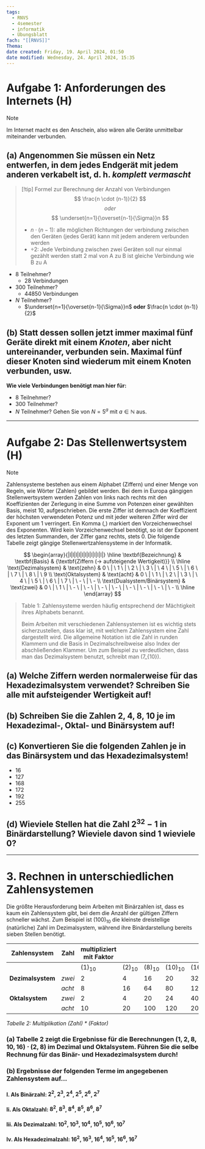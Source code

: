```yaml
---
tags:
  - RNVS
  - 4semester
  - informatik
  - Übungsblatt
fach: "[[RNVS]]"
Thema:
date created: Friday, 19. April 2024, 01:50
date modified: Wednesday, 24. April 2024, 15:35
---
```


# Aufgabe 1: Anforderungen des Internets (H)

>[!note]
>Im Internet macht es den Anschein, also wären alle Geräte unmittelbar miteinander verbunden.
## (a) Angenommen Sie müssen ein Netz entwerfen, in dem jedes Endgerät mit jedem anderen verkabelt ist, d. h. _komplett vermascht_

>[!tip] Formel zur Berechnung der Anzahl von Verbindungen
>$$
\frac{n \cdot (n-1)}{2}
>$$
>$$
>oder
>$$
>$$
\underset{n=1}{\overset{n-1}{\Sigma}}n
>$$
>- $n \cdot (n-1):$ alle möglichen Richtungen der verbindung zwischen den Geräten (jedes Gerät) kann mit jedem anderem verbunden werden
>- $\div 2:$ Jede Verbindung zwischen zwei Geräten soll nur einmal gezählt werden statt 2 mal von A zu B ist gleiche Verbindung wie B zu A



- 8 Teilnehmer?
	- 28 Verbindungen
- 300 Teilnehmer?
	- 44850 Verbindungen
- $N$ Teilnehmer?
	- $\underset{n=1}{\overset{n-1}{\Sigma}}n$ **oder** $\frac{n \cdot (n-1)}{2}$
	
## (b) Statt dessen sollen jetzt immer maximal fünf Geräte direkt mit einem _Knoten_, aber nicht untereinander, verbunden sein. Maximal fünf dieser Knoten sind wiederum mit einem Knoten verbunden, usw.

**Wie viele Verbindungen benötigt man hier für:**

- 8 Teilnehmer?
- 300 Teilnehmer?
- $N$ Teilnehmer? Gehen Sie von $N = 5^a$ mit $a \in \mathbb{N}$ aus.

--- 

# Aufgabe 2: Das Stellenwertsystem (H)

>[!note]
>Zahlensysteme bestehen aus einem Alphabet (Ziffern) und einer Menge von Regeln, wie Wörter (Zahlen) gebildet werden. Bei dem in Europa gängigen Stellenwertsystem werden Zahlen von links nach rechts mit den Koeffizienten der Zerlegung in eine Summe von Potenzen einer gewählten Basis, meist 10, aufgeschrieben. Die erste Ziffer ist demnach der Koeffizient der höchsten verwendeten Potenz und mit jeder weiteren Ziffer wird der Exponent um 1 verringert. Ein Komma (,) markiert den Vorzeichenwechsel des Exponenten. Wird kein Vorzeichenwechsel benötigt, so ist der Exponent des letzten Summanden, der Ziffer ganz rechts, stets 0. Die folgende Tabelle zeigt gängige Stellenwertzahlensysteme in der Informatik.

$$
\begin{array}{|l|l|l|l|l|l|l|l|l|l|l|}
\hline
\textbf{Bezeichnung} & \textbf{Basis} & {\textbf{Ziffern (→ aufsteigende Wertigkeit)}} \\
\hline
\text{Dezimalsystem} & \text{zehn} & 0 \ | \ 1 \ | \ 2 \ | \ 3 \ | \ 4 \ | \ 5 \ | \ 6 \ | \ 7 \ | \ 8 \ | \ 9 \\
\text{Oktalsystem} & \text{acht} & 0 \ | \ 1 \ | \ 2 \ | \ 3 \ | \ 4 \ | \ 5 \ | \ 6 \ | \ 7 \ | \ - \ | \ - \\
\text{Dualsystem/Binärsystem} & \text{zwei} & 0 \ | \ 1 \ | \ - \ | \ - \ | \ - \ | \ - \ | \ - \ | \ - \ | \ - \ | \ - \\
\hline
\end{array}
$$

>Table 1: Zahlensysteme werden häufig entsprechend der Mächtigkeit ihres Alphabets benannt.
>
>Beim Arbeiten mit verschiedenen Zahlensystemen ist es wichtig stets sicherzustellen, dass klar ist, mit welchem Zahlensystem eine Zahl dargestellt wird. Die allgemeine Notation ist die Zahl in runden Klammern und die Basis in Dezimalschreibweise also Index der abschließenden Klammer. Um zum Beispiel zu verdeutlichen, dass man das Dezimalsystem benutzt, schreibt man \(7_{10}\).

## (a) Welche Ziffern werden normalerweise für das Hexadezimalsystem verwendet? Schreiben Sie alle mit aufsteigender Wertigkeit auf!

## (b) Schreiben Sie die Zahlen 2, 4, 8, 10 je im Hexadezimal-, Oktal- und Binärsystem auf!

## (c) Konvertieren Sie die folgenden Zahlen je in das Binärsystem und das Hexadezimalsystem!
- 16
- 127
- 168
- 172
- 192
- 255

## (d) Wieviele Stellen hat die Zahl $2^{32} - 1$ in Binärdarstellung? Wieviele davon sind 1 wieviele 0?

--- 

# 3. Rechnen in unterschiedlichen Zahlensystemen

Die größte Herausforderung beim Arbeiten mit Binärzahlen ist, dass es kaum ein Zahlensystem gibt, bei dem die Anzahl der gültigen Ziffern schneller wächst. Zum Beispiel ist $(100)_{10}$ die kleinste dreistellige (natürliche) Zahl im Dezimalsystem, während ihre Binärdarstellung bereits sieben Stellen benötigt.

| Zahlensystem      | Zahl   | multipliziert mit Faktor |            |            |             |             |
| ----------------- | ------ | ------------------------ | ---------- | ---------- | ----------- | ----------- |
|                   |        | $(1)_{10}$               | $(2)_{10}$ | $(8)_{10}$ | $(10)_{10}$ | $(16)_{10}$ |
| **Dezimalsystem** | *zwei* | 2                        | 4          | 16         | 20          | 32          |
|                   | *acht* | 8                        | 16         | 64         | 80          | 128         |
| **Oktalsystem**   | *zwei* | 2                        | 4          | 20         | 24          | 40          |
|                   | *acht* | 10                       | 20         | 100        | 120         | 200         |

*Tabelle 2: Multiplikation (Zahl) \* (Faktor)*


### **(a)** Tabelle 2 zeigt die Ergebnisse für die Berechnungen $(1, 2, 8, 10, 16) \cdot (2, 8)$ im Dezimal und Oktalsystem. Führen Sie die selbe Rechnung für das Binär- und Hexadezimalsystem durch!

### **(b)** Ergebnisse der folgenden Terme im angegebenen Zahlensystem auf…

#### I. Als Binärzahl: $2^2$, $2^3$, $2^4$, $2^5$, $2^6$, $2^7$

#### Ii. Als Oktalzahl: $8^2$, $8^3$, $8^4$, $8^5$, $8^6$, $8^7$

#### Iii. Als Dezimalzahl: $10^2$, $10^3$, $10^4$, $10^5$, $10^6$, $10^7$

#### Iv. Als Hexadezimalzahl: $16^2$, $16^3$, $16^4$, $16^5$, $16^6$, $16^7$
